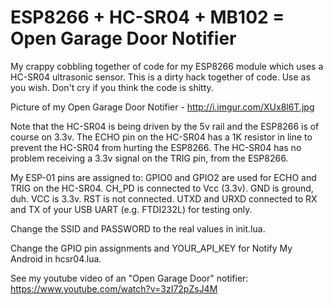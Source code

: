 # ESP8266 + HC-SR04 + MB102 = Open Garage Door Notifier

My crappy cobbling together of code for my ESP8266 module which uses a HC-SR04 ultrasonic sensor. This is a dirty hack together of code. Use as you wish. Don't cry if you think the code is shitty. 

Picture of my Open Garage Door Notifier - http://i.imgur.com/XUx8l6T.jpg

Note that the HC-SR04 is being driven by the 5v rail and the ESP8266 is of course on 3.3v. The ECHO pin on the HC-SR04 has a 1K resistor in line to prevent the HC-SR04 from hurting the ESP8266. The HC-SR04 has no problem receiving a 3.3v signal on the TRIG pin, from the ESP8266.

My ESP-01 pins are assigned to:
GPIO0 and GPIO2 are used for ECHO and TRIG on the HC-SR04.
CH_PD is connected to Vcc (3.3v).
GND is ground, duh.
VCC is 3.3v.
RST is not connected.
UTXD and URXD connected to RX and TX of your USB UART (e.g. FTDI232L) for testing only.

Change the SSID and PASSWORD to the real values in init.lua.

Change the GPIO pin assignments and YOUR_API_KEY for Notify My Android in hcsr04.lua.

See my youtube video of an "Open Garage Door" notifier: https://www.youtube.com/watch?v=3zI72pZsJ4M


